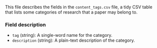 This file describes the fields in the `content_tags.csv` file, a tidy CSV 
table that lists some categories of research that a paper may belong to.

### Field description

  * `tag` (string): A single-word name for the category.
  * `description` (string): A plain-text description of the category.
